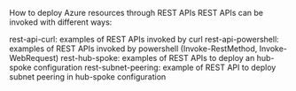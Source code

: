 How to deploy Azure resources through REST APIs
REST APIs can be invoked with different ways:

rest-api-curl: examples of REST APIs invoked by curl
rest-api-powershell: examples of REST APIs invoked by powershell (Invoke-RestMethod, Invoke-WebRequest)
rest-hub-spoke: examples of REST APIs to deploy an hub-spoke configuration
rest-subnet-peering: example of REST API to deploy subnet peering in hub-spoke configuration